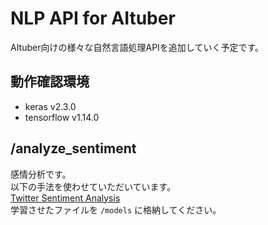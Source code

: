 # NLP API for AItuber
AItuber向けの様々な自然言語処理APIを追加していく予定です。

## 動作確認環境
- keras v2.3.0
- tensorflow v1.14.0

## /analyze_sentiment
感情分析です。  
以下の手法を使わせていただいています。  
[Twitter Sentiment Analysis](https://www.kaggle.com/paoloripamonti/twitter-sentiment-analysis)  
学習させたファイルを `/models` に格納してください。